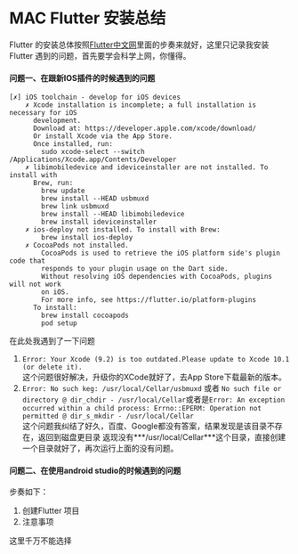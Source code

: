 # MAC Flutter 安装总结

Flutter 的安装总体按照[Flutter中文网]里面的步奏来就好，这里只记录我安装Flutter 遇到的问题，首先要学会科学上网，你懂得。


#### 问题一、在跟新IOS插件的时候遇到的问题

```
[✗] iOS toolchain - develop for iOS devices
    ✗ Xcode installation is incomplete; a full installation is necessary for iOS
      development.
      Download at: https://developer.apple.com/xcode/download/
      Or install Xcode via the App Store.
      Once installed, run:
        sudo xcode-select --switch /Applications/Xcode.app/Contents/Developer
    ✗ libimobiledevice and ideviceinstaller are not installed. To install with
      Brew, run:
        brew update
        brew install --HEAD usbmuxd
        brew link usbmuxd
        brew install --HEAD libimobiledevice
        brew install ideviceinstaller
    ✗ ios-deploy not installed. To install with Brew:
        brew install ios-deploy
    ✗ CocoaPods not installed.
        CocoaPods is used to retrieve the iOS platform side's plugin code that
        responds to your plugin usage on the Dart side.
        Without resolving iOS dependencies with CocoaPods, plugins will not work
        on iOS.
        For more info, see https://flutter.io/platform-plugins
      To install:
        brew install cocoapods
        pod setup

```

在此处我遇到了一下问题  

1. ```Error: Your Xcode (9.2) is too outdated.Please update to Xcode 10.1 (or delete it).```  
这个问题很好解决，升级你的XCode就好了，去App Store下载最新的版本。  
2. ```Error: No such keg: /usr/local/Cellar/usbmuxd``` 或者 ```No such file or directory @ dir_chdir - /usr/local/Cellar```或者是```Error: An exception occurred within a child process:
  Errno::EPERM: Operation not permitted @ dir_s_mkdir - /usr/local/Cellar```  
     这个问题我纠结了好久，百度、Google都没有答案，结果发现是该目录不存在，返回到磁盘更目录 返现没有***/usr/local/Cellar***这个目录，直接创建一个目录就好了，再次运行上面的没有问题。

#### 问题二、在使用android studio的时候遇到的问题
步奏如下：  

1. 创建Flutter 项目
2. 注意事项
 
 这里千万不能选择






[Flutter中文网]:https://flutterchina.club/setup-macos/